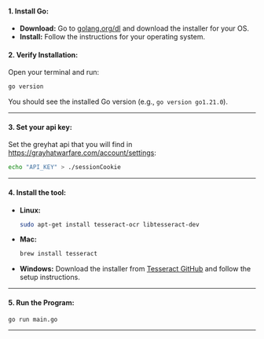 #### **1. Install Go:**
   - **Download:** Go to [golang.org/dl](https://golang.org/dl/) and download the installer for your OS.
   - **Install:** Follow the instructions for your operating system.

#### **2. Verify Installation:**
   Open your terminal and run:
   ```bash
   go version
   ```
   You should see the installed Go version (e.g., `go version go1.21.0`).

---

#### **3. Set your api key:**
   Set the greyhat api that you will find in https://grayhatwarfare.com/account/settings:
   ```bash
   echo "API_KEY" > ./sessionCookie
   ```

---

#### **4. Install the tool:**

   - **Linux:** 
     ```bash
     sudo apt-get install tesseract-ocr libtesseract-dev 
     ```
   - **Mac:** 
     ```bash
     brew install tesseract
     ```
   - **Windows:** 
     Download the installer from [Tesseract GitHub](https://github.com/tesseract-ocr/tesseract/releases/download/5.5.0/tesseract-ocr-w64-setup-5.5.0.20241111.exe) and follow the setup instructions.

---

#### **5. Run the Program:**
   ```bash
   go run main.go
   ```

---
